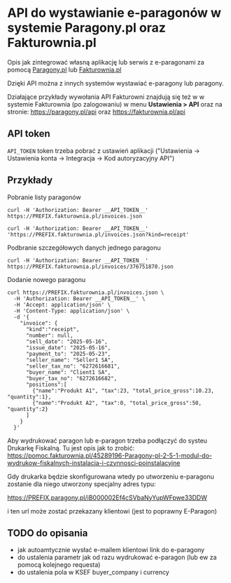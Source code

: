 # API do wystawianie e-paragonów w systemie Paragony.pl oraz Fakturownia.pl

Opis jak zintegrować własną aplikację lub serwis z e-paragonami za pomocą [Paragony.pl](https://paragony.pl) lub [Fakturownia.pl](https://fakturownia.pl)

Dzięki API można z innych systemów wystawiać e-paragony lub paragony.

Działające przykłady wywołania API Fakturowni znajdują się też w w systemie Fakturownia (po zalogowaniu) w menu <b>Ustawienia > API</b> oraz na stronie: https://paragony.pl/api oraz https://fakturownia.pl/api

<a name="token"></a>

## API token

`API_TOKEN` token trzeba pobrać z ustawień aplikacji ("Ustawienia -> Ustawienia konta -> Integracja -> Kod autoryzacyjny API")

<a name="examples"></a>
## Przykłady

<a name="f1"></a>
Pobranie listy paragonów

```shell
curl -H 'Authorization: Bearer __API_TOKEN__' https://PREFIX.fakturownia.pl/invoices.json
```

```shell
curl -H 'Authorization: Bearer __API_TOKEN__' 'https://PREFIX.fakturownia.pl/invoices.json?kind=receipt'
```

Podbranie szczegółowych danych jednego paragonu

```shell
curl -H 'Authorization: Bearer __API_TOKEN__' https://PREFIX.fakturownia.pl/invoices/376751870.json
```

Dodanie nowego paragonu

```shell
curl https://PREFIX.fakturownia.pl/invoices.json \
  -H 'Authorization: Bearer __API_TOKEN__' \
  -H 'Accept: application/json' \
  -H 'Content-Type: application/json' \
  -d '{
    "invoice": {
      "kind":"receipt",
      "number": null,
      "sell_date": "2025-05-16",
      "issue_date": "2025-05-16",
      "payment_to": "2025-05-23",
      "seller_name": "Seller1 SA",
      "seller_tax_no": "6272616681",
      "buyer_name": "Client1 SA",
      "buyer_tax_no": "6272616682",
      "positions":[
        {"name":"Produkt A1", "tax":23, "total_price_gross":10.23, "quantity":1},
        {"name":"Produkt A2", "tax":0, "total_price_gross":50, "quantity":2}
      ]
    }
  }'
```

Aby wydrukować paragon lub e-paragon trzeba podłączyć do systeu Drukarkę Fiskalną. Tu jest opis jak to zrobić: https://pomoc.fakturownia.pl/45289196-Paragony-pl-2-5-1-modul-do-wydrukow-fiskalnych-instalacja-i-czynnosci-poinstalacyjne

Gdy drukarka będzie skonfigurowana wtedy po utworzeniu e-paragonu zostanie dla niego utworzony specjalny adres typu:

https://PREFIX.paragony.pl/iB000002Ef4cSVbaNyYupWFpwe33DDW

i ten url może zostać przekazany klientowi (jest to poprawny E-Paragon)


## TODO do opisania
- jak autoamtycznie wysłać e-mailem klientowi link do e-paragony
- do ustalenia parametr jak od razu wydrukować e-paragon (lub ew za pomocą kolejnego requesta)
- do ustalenia pola w KSEF buyer_company i currency
